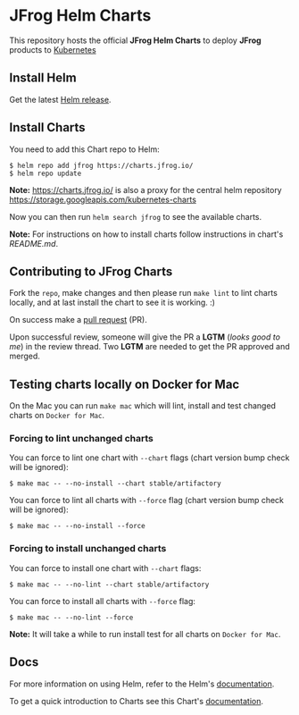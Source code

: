 # JFrog Helm Charts

This repository hosts the official **JFrog Helm Charts** to deploy **JFrog** products to [Kubernetes](https://kubernetes.io/)

## Install Helm

Get the latest [Helm release](https://github.com/kubernetes/helm#install).

## Install Charts

You need to add this Chart repo to Helm:
```console
$ helm repo add jfrog https://charts.jfrog.io/
$ helm repo update
```

**Note:** https://charts.jfrog.io/ is also a proxy for the central helm repository https://storage.googleapis.com/kubernetes-charts

Now you can then run `helm search jfrog` to see the available charts.

**Note:** For instructions on how to install charts follow instructions in chart's _README.md_.

## Contributing to JFrog Charts

Fork the `repo`, make changes and then please run `make lint` to lint charts locally, and at last install the chart to see it is working. :)

On success make a [pull request](https://help.github.com/articles/using-pull-requests) (PR).

Upon successful review, someone will give the PR a __LGTM__ (_looks good to me_) in the review thread.
Two __LGTM__ are needed to get the PR approved and merged.

## Testing charts locally on Docker for Mac

On the Mac you can run `make mac` which will lint, install and test changed charts on `Docker for Mac`.

### Forcing to lint unchanged charts

You can force to lint one chart with `--chart` flags (chart version bump check will be ignored):

```console
$ make mac -- --no-install --chart stable/artifactory
```

You can force to lint all charts with `--force` flag (chart version bump check will be ignored):

```console
$ make mac -- --no-install --force
```

### Forcing to install unchanged charts

You can force to install one chart with `--chart` flags:

```console
$ make mac -- --no-lint --chart stable/artifactory
```

You can force to install all charts with `--force` flag:

```console
$ make mac -- --no-lint --force
```

**Note:** It will take a while to run install test for all charts on `Docker for Mac`.

## Docs

For more information on using Helm, refer to the Helm's [documentation](https://docs.helm.sh/using_helm/#quickstart-guide).

To get a quick introduction to Charts see this Chart's [documentation](https://docs.helm.sh/developing_charts/#charts).  
